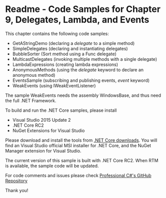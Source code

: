 # Readme - Code Samples for Chapter 9, Delegates, Lambda, and EventsThis chapter contains the following code samples:* GetAStringDemo (declaring a *delegate* to a simple method)* SimpleDelegates (declaring and instantiating delegates)* BubbleSorter (Sort method using a Func<T> delegate)* MulticastDelegates (invoking multiple methods with a single delegate)* LambdaExpressions (creating lambda expressions)* AnonymousMethods (using the *delegate* keyword to declare an anonymous method)* EventsSample (subscribing and publishing events, *event* keyword)* WeakEvents (using IWeakEventListener)The sample WeakEvents needs the assembly WindowsBase, and thus need the full .NET Framework.To build and run the .NET Core samples, please install* Visual Studio 2015 Update 2* .NET Core RC2* NuGet Extensions for Visual StudioPlease download and install the tools from [.NET Core downloads](https://www.microsoft.com/net/core#windows). You will find an Visual Studio official MSI installer for .NET Core, and the NuGet Manager extension for Visual Studio. The current version of this sample is built with .NET Core RC2. When RTM is available, the sample code will be updated.For code comments and issues please check [Professional C#'s GitHub Repository](https://github.com/ProfessionalCSharp/ProfessionalCSharp6)Thank you!